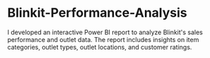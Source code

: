 # Blinkit-Performance-Analysis
I developed an interactive Power BI report to analyze Blinkit's sales performance and outlet data. The report includes insights on item categories, outlet types, outlet locations, and customer ratings.
